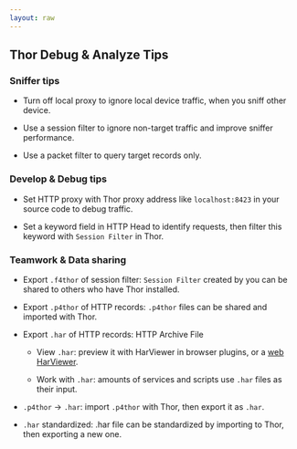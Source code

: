 ```yaml
---
layout: raw
---
```


## Thor Debug & Analyze Tips


### Sniffer tips

* Turn off local proxy to ignore local device traffic, when you sniff other device.

* Use a session filter to ignore non-target traffic and improve sniffer performance.

* Use a packet filter to query target records only.


### Develop & Debug tips

* Set HTTP proxy with Thor proxy address like `localhost:8423` in your source code to debug traffic.

* Set a keyword field in HTTP Head to identify requests, then filter this keyword with `Session Filter` in Thor.


### Teamwork & Data sharing

* Export `.f4thor` of session filter: `Session Filter` created by you can be shared to others who have Thor installed.

* Export `.p4thor` of HTTP records: `.p4thor` files can be shared and imported with Thor.

* Export `.har` of HTTP records:  HTTP Archive File

	* View `.har`: preview it with HarViewer in browser plugins, or a [web HarViewer](https://micmro.github.io/PerfCascade/).

	* Work with `.har`: amounts of services and scripts use `.har` files as their input.

* `.p4thor` -> `.har`: import `.p4thor` with Thor, then export it as `.har`.

* `.har` standardized: .har file can be standardized by importing to Thor, then exporting a new one.